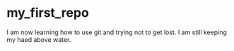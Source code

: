 # my_first_repo

I am now learning how to use git and trying not to get lost.
I am still keeping my haed above water.
